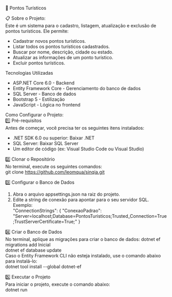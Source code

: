 📍 Pontos Turísticos

📋 Sobre o Projeto:  
Este é um sistema para o cadastro, listagem, atualização e exclusão de pontos turísticos. Ele permite:

- Cadastrar novos pontos turísticos.
- Listar todos os pontos turísticos cadastrados.
- Buscar por nome, descrição, cidade ou estado.
- Atualizar as informações de um ponto turístico.
- Excluir pontos turísticos.

Tecnologias Utilizadas
- ASP.NET Core 6.0 - Backend
- Entity Framework Core - Gerenciamento do banco de dados
- SQL Server - Banco de dados
- Bootstrap 5 - Estilização
- JavaScript - Lógica no frontend

Como Configurar o Projeto:  
1️⃣ Pré-requisitos  
Antes de começar, você precisa ter os seguintes itens instalados:

- .NET SDK 6.0 ou superior: Baixar .NET
- SQL Server: Baixar SQL Server
- Um editor de código (ex: Visual Studio Code ou Visual Studio)

2️⃣ Clonar o Repositório  
No terminal, execute os seguintes comandos:  
git clone https://github.com/leomqua/sinqia.git

3️⃣ Configurar o Banco de Dados  
1. Abra o arquivo appsettings.json na raiz do projeto.  
2. Edite a string de conexão para apontar para o seu servidor SQL. Exemplo:  
"ConnectionStrings": {
    "ConexaoPadrao": "Server=localhost;Database=PontosTuristicos;Trusted_Connection=True;TrustServerCertificate=True;"
}

4️⃣ Criar o Banco de Dados  
No terminal, aplique as migrações para criar o banco de dados: 
 dotnet ef migrations add Inicial  
 dotnet ef database update  
Caso o Entity Framework CLI não esteja instalado, use o comando abaixo para instalá-lo:  
dotnet tool install --global dotnet-ef

5️⃣ Executar o Projeto  
Para iniciar o projeto, execute o comando abaixo:  
dotnet run
